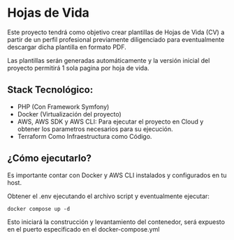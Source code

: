 # Hojas de Vida

Este proyecto tendrá como objetivo crear plantillas de Hojas de Vida (CV) a partir de un perfil profesional previamente diligenciado para eventualmente descargar dicha plantilla en formato PDF.

Las plantillas serán generadas automáticamente y la versión inicial del proyecto permitirá 1 sola pagina por hoja de vida.

## Stack Tecnológico:

- PHP (Con Framework Symfony)
- Docker (Virtualización del proyecto)
- AWS, AWS SDK y AWS CLI: Para ejecutar el proyecto en Cloud y obtener los parametros necesarios para su ejecución.
- Terraform Como Infraestructura como Código.

## ¿Cómo ejecutarlo?

Es importante contar con Docker y AWS CLI instalados y configurados en tu host.

Obtener el .env ejecutando el archivo script y eventualmente ejecutar:

`docker compose up -d`

Esto iniciará la construcción y levantamiento del contenedor, será expuesto en el puerto especificado en el docker-compose.yml